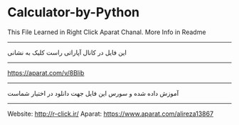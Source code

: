 # Calculator-by-Python
This File Learned in Right Click Aparat Chanal. More Info in Readme
_____________________________________
این  فایل در کانال آپاراتی راست کلیک به نشانی
_____________________
https://aparat.com/v/8Blib
_______________________
آموزش داده شده و سورس این فایل جهت دانلود در اختیار شماست
____________________
Website: http://r-click.ir/
Aparat: https://www.aparat.com/alireza13867
